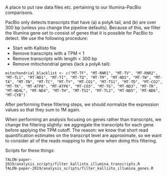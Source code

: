 A place to put raw data files etc. pertaining to our Illumina-PacBio comparisons.

PacBio only detects transcripts that have (a) a polyA tail, and (b) are over 300 bp (unless you change the pipeline defaults). Because of this, we filter the Illumina gene set to consist of genes that it is possible for PacBio to detect. We use the following procedure:  
* Start with Kallisto file  
* Remove transcripts with a TPM < 1
* Remove transcripts with length < 300 bp  
* Remove mitochondrial genes (lack a polyA tail):  
```
mitochondrial_blacklist <- c("MT-TF", "MT-RNR1", "MT-TV", "MT-RNR2", "MT-TL1", "MT-ND1", "MT-TI", "MT-TQ", "MT-TM", "MT-ND2", "MT-TW", "MT-TA", "MT-TN", "MT-TC", "MT-TY", "MT-CO1", "MT-TS1", "MT-TD", "MT-CO2", "MT-TK", "MT-ATP8", "MT-ATP6", "MT-CO3", "MT-TG", "MT-ND3", "MT-TR", "MT-ND4L", "MT-ND4", "MT-TH", "MT-TS2", "MT-TL2", "MT-ND5", "MT-ND6", "MT-CYB")
```

After performing these filtering steps, we should normalize the expression values so that they sum to 1M again.

When performing an analysis focusing on genes rather than transcripts, we change the filtering slightly: we aggregate the transcripts for each gene before applying the TPM cutoff. The reason: we know that short read quantification estimates on the transcript level are approximate, so we want to consider all of the reads mapping to the gene when doing this filtering.

Scripts for these things:
```
TALON-paper-2019/analysis_scripts/filter_kallisto_illumina_transcripts.R
TALON-paper-2019/analysis_scripts/filter_kallisto_illumina_genes.R
```
